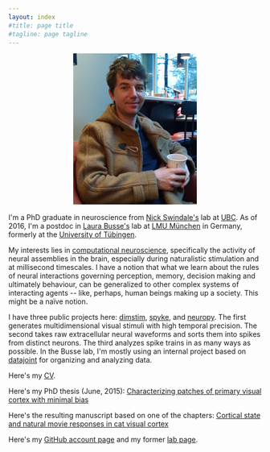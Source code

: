 ```yaml
---
layout: index
#title: page title
#tagline: page tagline
---
```


<p align="center">
<img src="images/martin.jpg" alt="Martin" height="300">
</p>

I'm a PhD graduate in neuroscience from [Nick Swindale's](http://swindale.ecc.ubc.ca) lab at
[UBC](http://ubc.ca). As of 2016, I'm a postdoc in [Laura
Busse's](http://www.cin.uni-tuebingen.de/research/research-groups/junior-research-groups/cortical-circuits-of-visual-perception/research-directions.html)
lab at [LMU München](http://www.en.biologie.uni-muenchen.de) in Germany, formerly at the
[University of Tübingen](https://www.uni-tuebingen.de/en.html).

My interests lies in [computational
neuroscience](https://en.wikipedia.org/wiki/Computational_neuroscience), specifically the
activity of neural assemblies in the brain, especially during naturalistic stimulation and at
millisecond timescales. I have a notion that what we learn about the rules of neural
interactions governing perception, memory, decision making and ultimately behaviour, can be
generalized to other complex systems of interacting agents -- like, perhaps, human beings
making up a society. This might be a naïve notion.

I have three public projects here: [dimstim](http://dimstim.github.io),
[spyke](http://spyke.github.io), and [neuropy](http://neuropy.github.io). The first generates
multidimensional visual stimuli with high temporal precision. The second takes raw
extracellular neural waveforms and sorts them into spikes from distinct neurons. The third
analyzes spike trains in as many ways as possible. In the Busse lab, I'm mostly using an
internal project based on [datajoint](http://datajoint.io) for organizing and analyzing data.

Here's my [CV](CV.pdf).

Here's my PhD thesis (June, 2015): [Characterizing patches of primary visual cortex with
minimal bias](mspacek_thesis.pdf)

Here's the resulting manuscript based on one of the chapters: [Cortical state and natural
movie responses in cat visual cortex](http://dx.doi.org/10.1101/031765)

Here's my [GitHub account page](http://github.com/mspacek) and my former [lab
page](http://swindale.ecc.ubc.ca/MartinSpacek).
